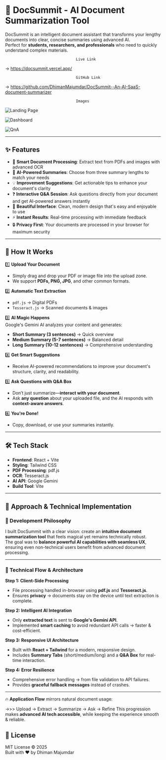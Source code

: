 # 🚀 DocSummit - AI Document Summarization Tool  

DocSummit is an intelligent document assistant that transforms your lengthy documents into clear, concise summaries using advanced AI.  
Perfect for **students, researchers, and professionals** who need to quickly understand complex materials.  

                                    Live Link 

-> https://docsummit.vercel.app/

                                    GitHub Link

-> https://github.com/DhimanMajumdar/DocSummit--An-AI-SaaS-document-summarizer


                                    Images


![Landing Page](./assets/picOne.png)             



![Dashboard](./assets/picTwo.png)


![QnA](./assets/picThree.png)

---

## ✨ Features  

- 📄 **Smart Document Processing**: Extract text from PDFs and images with advanced OCR  
- 🤖 **AI-Powered Summaries**: Choose from three summary lengths to match your needs  
- 💡 **Improvement Suggestions**: Get actionable tips to enhance your document's clarity  
- ❓ **Interactive Q&A Session**: Ask questions directly from your document and get AI-powered answers instantly  
- 🎨 **Beautiful Interface**: Clean, modern design that's easy and enjoyable to use  
- ⚡ **Instant Results**: Real-time processing with immediate feedback  
- 🔒 **Privacy First**: Your documents are processed in your browser for maximum security  

---

## 🚀 How It Works  

1️⃣ **Upload Your Document**  
- Simply drag and drop your PDF or image file into the upload zone.  
- We support **PDFs, PNG, JPG**, and other common formats.  

2️⃣ **Automatic Text Extraction**  
- `pdf.js` → Digital PDFs  
- `Tesseract.js` → Scanned documents & images  

3️⃣ **AI Magic Happens**  
Google's Gemini AI analyzes your content and generates:  
- **Short Summary (3 sentences)** → Quick overview  
- **Medium Summary (5-7 sentences)** → Balanced detail  
- **Long Summary (10-12 sentences)** → Comprehensive understanding  

4️⃣ **Get Smart Suggestions**  
- Receive AI-powered recommendations to improve your document's structure, clarity, and readability.  

5️⃣ **Ask Questions with Q&A Box**  
- Don’t just summarize—**interact with your document**.  
- Ask **any question** about your uploaded file, and the AI responds with **context-aware answers**.  

6️⃣ **You're Done!**  
- Copy, download, or use your summaries instantly.  

---

## 🛠️ Tech Stack  

- **Frontend**: React + Vite  
- **Styling**: Tailwind CSS  
- **PDF Processing**: pdf.js  
- **OCR**: Tesseract.js  
- **AI API**: Google Gemini  
- **Build Tool**: Vite  

---

## 🚀 Approach & Technical Implementation  

### 🔹 Development Philosophy  
I built DocSummit with a clear vision: create an **intuitive document summarization tool** that feels magical yet remains technically robust.  
The goal was to **balance powerful AI capabilities with seamless UX**, ensuring even non-technical users benefit from advanced document processing.  

---

### 🔹 Technical Flow & Architecture  

**Step 1: Client-Side Processing**  
- File processing handled in-browser using **pdf.js** and **Tesseract.js**.  
- Ensures **privacy** → documents stay on the device until text extraction is complete.  

**Step 2: Intelligent AI Integration**  
- Only **extracted text** is sent to **Google's Gemini API**.  
- Implemented **smart caching** to avoid redundant API calls → faster & cost-efficient.  

**Step 3: Responsive UI Architecture**  
- Built with **React + Tailwind** for a modern, responsive design.  
- Includes **Summary Tabs** (short/medium/long) and a **Q&A Box** for real-time interaction.  

**Step 4: Error Resilience**  
- Comprehensive error handling → from file validation to API failures.  
- Provides **graceful fallback messages** instead of crashes.  

---

🔥 **Application Flow** mirrors natural document usage:  

->>> Upload → Extract → Summarize → Ask → Refine
     This progression makes **advanced AI tech accessible**, while keeping the experience smooth & reliable.  

## 📄 License  

MIT License © 2025  
Built with ❤️ by Dhiman Majumdar       

